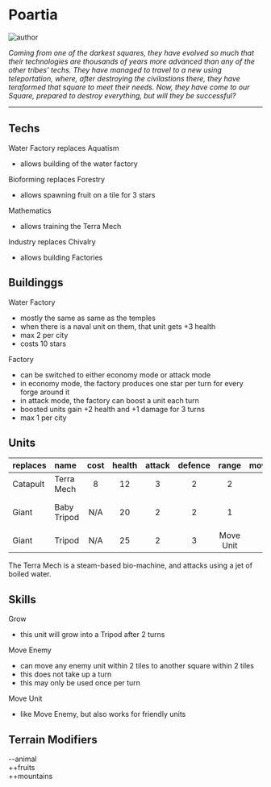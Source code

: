 # Poartia

![author](https://img.shields.io/badge/author-1ChillAnimator%7CAi--Mo%20Minister%233687-%237289DA)

*Coming from one of the darkest squares, they have evolved so much that their technologies are thousands of years more advanced than any of the other tribes' techs. They have managed to travel to a new using teleportation, where, after destroying the civilastions there, they have teraformed that square to meet their needs. Now, they have come to our Square, prepared to destroy everything, but will they be successful?*

---

## Techs

Water Factory replaces Aquatism

- allows building of the water factory

Bioforming replaces Forestry

- allows spawning fruit on a tile for 3 stars

Mathematics

- allows training the Terra Mech

Industry replaces Chivalry

- allows building Factories

## Buildinggs

Water Factory

- mostly the same as same as the temples
- when there is a naval unit on them, that unit gets +3 health
- max 2 per city
- costs 10 stars

Factory

- can be switched to either economy mode or attack mode
- in economy mode, the factory produces one star per turn for every forge around it
- in attack mode, the factory can boost a unit each turn
- boosted units gain +2 health and +1 damage for 3 turns
- max 1 per city

## Units

| replaces | name | cost | health | attack | defence | range | movement | skills |
|:---------|:-----|:----:|:------:|:------:|:-------:|:-----:|:--------:|:-------|
| Catapult | Terra Mech | 8 | 12 | 3 | 2 | 2 | 1 | - |
| Giant | Baby Tripod | N/A | 20 | 2 | 2 | 1 | 2 | Grow, Move Enemy |
| Giant | Tripod | N/A | 25 | 2 | 3 | Move Unit |

The Terra Mech is a steam-based bio-machine, and attacks using a jet of boiled water.

## Skills


Grow

- this unit will grow into a Tripod after 2 turns

Move Enemy

- can move any enemy unit within 2 tiles to another square within 2 tiles
- this does not take up a turn
- this may only be used once per turn

Move Unit

- like Move Enemy, but also works for friendly units

## Terrain Modifiers

--animal  
++fruits  
++mountains  
